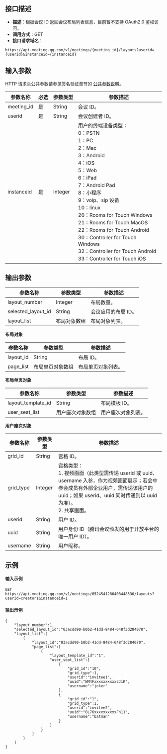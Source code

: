 ## 接口描述
- **描述**：根据会议 ID 返回会议布局列表信息，目前暂不支持 OAuth2.0 鉴权访问。
- **调用方式**：GET
- **接口请求域名**：
```Plaintext
https://api.meeting.qq.com/v1/meetings/{meeting_id}/layouts?userid={userid}&instanceid={instanceid}
```

## 输入参数
HTTP 请求头公共参数请参见签名验证章节的 [公共参数说明](https://cloud.tencent.com/document/product/1095/42413#.E5.85.AC.E5.85.B1.E5.8F.82.E6.95.B0)。


| 参数名称   | 必选 | 参数类型 | 参数描述                                                     |
| ---------- | ---- | -------- | ------------------------------------------------------------ |
| meeting_id | 是   | String   | 会议 ID。                                                     |
| userid     | 是   | String   | 会议创建者 ID。                                               |
| instanceid | 是   | Integer  |用户的终端设备类型：<br>0：PSTN<br>1：PC<br>2：Mac<br>3：Android<br>4：iOS<br>5：Web<br>6：iPad<br>7：Android Pad<br>8：小程序<br>9：voip、sip 设备<br>10：linux<br>20：Rooms for Touch Windows<br>21：Rooms for Touch MacOS<br>22：Rooms for Touch Android<br>30：Controller for Touch Windows<br>32：Controller for Touch Android<br>33：Controller for Touch iOS |


## 输出参数

| 参数名称           |  参数类型     | 参数描述           |
| ------------------ |  ------------ | ------------------ |
| layout_number      |  Integer      | 布局数量。         |
| selected_layout_id |  String       | 会议应用的布局 ID。 |
| layout_list        | 布局对象数组 | 布局对象列表。     |


**布局对象**

| 参数名称  |  参数类型         | 参数描述           |
| --------- | ---------------- | ------------------ |
| layout_id | String           | 布局 ID。           |
| page_list |  布局单页对象数组 | 布局单页对象列表。 |

**布局单页对象**

| 参数名称           |  参数类型         | 参数描述           |
| ------------------ |  ---------------- | ------------------ |
| layout_template_id |  String           | 布局模板 ID。       |
| user_seat_list     |  用户座次对象数组 | 用户座次对象列表。 |

**用户座次对象**

| 参数名称  |  参数类型 | 参数描述                                                     |
| --------- | -------- | ------------------------------------------------------------ |
| grid_id   | String   | 宫格 ID。                                                     |
| grid_type |  Integer  | 宫格类型：<br>1. 视频画面（此类型需传递 userid 或 uuid、username 入参，作为视频画面展示；若会中参会成员有外部企业用户，需传递该用户的 uuid；如果 userid、uuid 同时传递则以 uuid 为准）。<br>2. 共享画面。 |
| userid    | String   | 用户 ID。                                                     |
| uuid    |  String   | 用户身份 ID（腾讯会议颁发的用于开放平台的唯一用户 ID）。                                                     |
| username  | String   | 用户昵称。                                                   |

## 示例
#### 输入示例
```plaintext
GET
https://api.meeting.qq.com/v1/meetings/6524541286408448530/layouts?userid=creator1&instanceid=1
```

#### 输出示例
```plaintext
{
    "layout_number":1,
    "selected_layout_id":"03acdd90-b0b2-41dd-8484-648f3d284070",
    "layout_list":[
        {
            "layout_id":"03acdd90-b0b2-41dd-8484-648f3d284070",
            "page_list":[
                {
                    "layout_template_id":"1",
                    "user_seat_list":[
                        {
                            "grid_id":"10",
                            "grid_type":1,
                            "userid":"invitee1",
                            "uuid":"WM4Fxxxxxxxxxx3JiK",
                            "username":"joker"
                        },
                        {
                            "grid_id":"1",
                            "grid_type":1,
                            "userid":"invitee2",
                            "uuid":"BL76xxxxxxxxxxFn11",
                            "username":"batman"
                        }
                    ]
                }
            ]
        }
    ]
}


```
